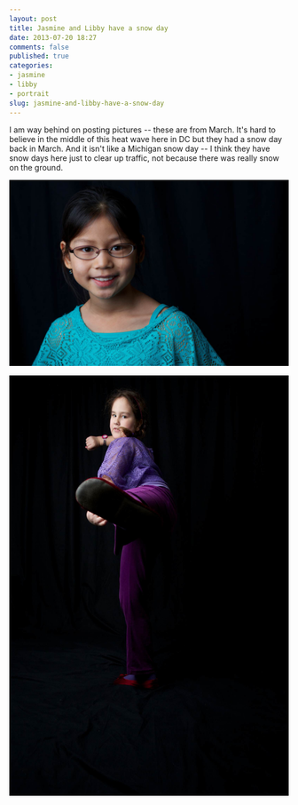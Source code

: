 ```yaml
---
layout: post
title: Jasmine and Libby have a snow day
date: 2013-07-20 18:27
comments: false
published: true
categories:
- jasmine
- libby
- portrait
slug: jasmine-and-libby-have-a-snow-day
---
```

I am way behind on posting pictures -- these are from March.  It's hard to believe in the middle of this heat wave here in DC but they had a snow day back in March.  And it isn't like a Michigan snow day -- I think they have snow days here just to clear up traffic, not because there was really snow on the ground.

![Snow Day Portraits](/assets/images/2013/2013-03-06/Snow-Day-Portraits-2013-03-06-at-12-28-57.jpg)

![Snow Day Portraits](/assets/images/2013/2013-03-06/Snow-Day-Portraits-2013-03-06-at-16-55-10.jpg)
